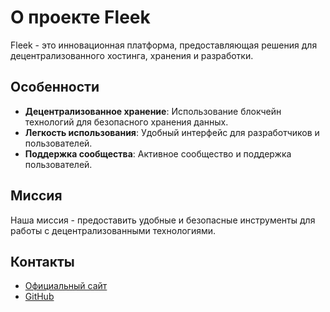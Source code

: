 
# О проекте Fleek

Fleek - это инновационная платформа, предоставляющая решения для децентрализованного хостинга, хранения и разработки.

## Особенности
- **Децентрализованное хранение**: Использование блокчейн технологий для безопасного хранения данных.
- **Легкость использования**: Удобный интерфейс для разработчиков и пользователей.
- **Поддержка сообщества**: Активное сообщество и поддержка пользователей.

## Миссия
Наша миссия - предоставить удобные и безопасные инструменты для работы с децентрализованными технологиями.

## Контакты
- [Официальный сайт](https://fleek.network)
- [GitHub](https://github.com/fleek)
    